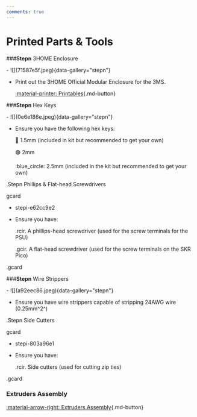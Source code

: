 ```yaml
---
comments: true
---
```


<link rel="stylesheet" href="../../../assets/css/kits.css">

# Printed Parts & Tools

###**Stepn** 3HOME Enclosure

<div class="grid cards" markdown>
- ![](71587e5f.jpeg){data-gallery="stepn"}

- Print out the 3HOME Official Modular Enclosure for the 3MS.

    [:material-printer: Printables](https://www.printables.com/model/1108644-beta-3home-3ms-hybrid-official-modular-enclosure/files){.md-button}

</div>

###**Stepn** Hex Keys

<div class="grid cards" markdown>
- ![](0e6e186e.jpeg){data-gallery="stepn"}

- Ensure you have the following hex keys:

    :red_circle: 1.5mm (included in kit but recommended to get your own)
    
    :green_circle: 2mm
    
    :blue_circle: 2.5mm (included in the kit but recommended to get your own)

</div>

.Stepn Phillips & Flat-head Screwdrivers

gcard

- stepi-e62cc9e2

- Ensure you have:

    .rcir. A phillips-head screwdriver (used for the screw terminals for the PSU)

    .gcir. A flat-head screwdriver (used for the screw terminals on the SKR Pico)

.gcard

###**Stepn** Wire Strippers

<div class="grid cards" markdown>
- ![](a92eec86.jpeg){data-gallery="stepn"}

- Ensure you have wire strippers capable of stripping 24AWG wire (0.25mm^2^)

</div>

.Stepn Side Cutters

gcard

- stepi-803a96e1

- Ensure you have:

    .rcir. Side cutters (used for cutting zip ties)

.gcard

### Extruders Assembly

[:material-arrow-right: Extruders Assembly](extruder-assembly.md){.md-button}